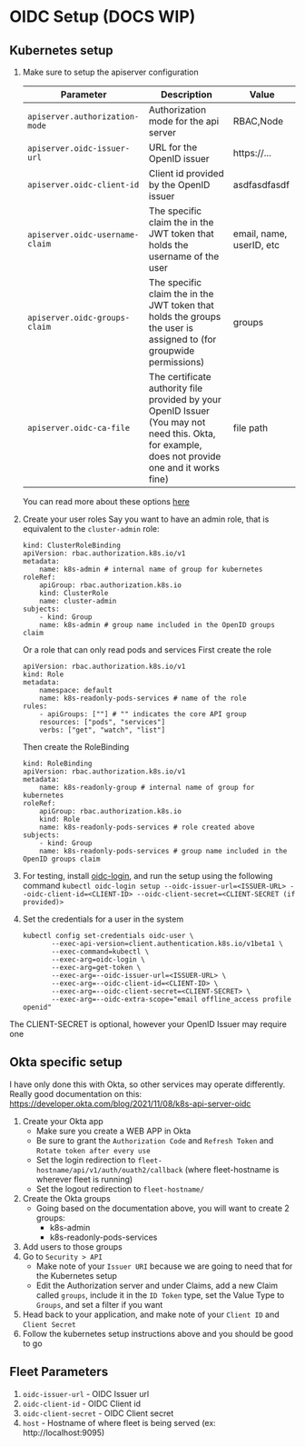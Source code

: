 
# OIDC Setup (DOCS WIP)

  

## Kubernetes setup

  

1. Make sure to setup the apiserver configuration
	
	| Parameter| Description | Value |
	| ----------- | ----------- | ---------|
	| `apiserver.authorization-mode`| Authorization mode for the api server| RBAC,Node
	| `apiserver.oidc-issuer-url`| URL for the OpenID issuer | https://...
	| `apiserver.oidc-client-id` | Client id provided by the OpenID issuer | asdfasdfasdf
	| `apiserver.oidc-username-claim` | The specific claim the in the JWT token that holds the username of the user | email, name, userID, etc |
	| `apiserver.oidc-groups-claim` | The specific claim the in the JWT token that holds the groups the user is assigned to (for groupwide permissions) | groups |
	| `apiserver.oidc-ca-file` | The certificate authority file provided by your OpenID Issuer (You may not need this. Okta, for example, does not provide one and it works fine) | file path |
	You can read more about these options [here](https://kubernetes.io/docs/reference/access-authn-authz/authentication/)

2. Create your user roles
	Say you want to have an admin role, that is equivalent to the `cluster-admin` role:
	```
	kind: ClusterRoleBinding
	apiVersion: rbac.authorization.k8s.io/v1
	metadata:
		name: k8s-admin # internal name of group for kubernetes
	roleRef:
		apiGroup: rbac.authorization.k8s.io
		kind: ClusterRole
		name: cluster-admin
	subjects:
		- kind: Group
		name: k8s-admin # group name included in the OpenID groups claim
	```
	Or a role that can only read pods and services
	First create the role
	```
	apiVersion: rbac.authorization.k8s.io/v1
	kind: Role
	metadata:
		namespace: default
		name: k8s-readonly-pods-services # name of the role
	rules:
		- apiGroups: [""] # "" indicates the core API group
		resources: ["pods", "services"]
		verbs: ["get", "watch", "list"]
	```
	Then create the RoleBinding
	```
	kind: RoleBinding
	apiVersion: rbac.authorization.k8s.io/v1
	metadata:
		name: k8s-readonly-group # internal name of group for kubernetes
	roleRef:
		apiGroup: rbac.authorization.k8s.io
		kind: Role
		name: k8s-readonly-pods-services # role created above
	subjects:
		- kind: Group
		name: k8s-readonly-pods-services # group name included in the OpenID groups claim
	```

3. For testing, install [oidc-login](https://github.com/int128/kubelogin), and run the setup using the following command
	```kubectl oidc-login setup --oidc-issuer-url=<ISSUER-URL> --oidc-client-id=<CLIENT-ID> --oidc-client-secret=<CLIENT-SECRET (if provided)>```
4. Set the credentials for a user in the system
	 ```
	 kubectl config set-credentials oidc-user \
			--exec-api-version=client.authentication.k8s.io/v1beta1 \
			--exec-command=kubectl \
			--exec-arg=oidc-login \
			--exec-arg=get-token \
			--exec-arg=--oidc-issuer-url=<ISSUER-URL> \
			--exec-arg=--oidc-client-id=<CLIENT-ID> \
			--exec-arg=--oidc-client-secret=<CLIENT-SECRET> \
			--exec-arg=--oidc-extra-scope="email offline_access profile openid"
	```
The CLIENT-SECRET is optional, however your OpenID Issuer may require one

## Okta specific setup
I have only done this with Okta, so other services may operate differently.
Really good documentation on this: https://developer.okta.com/blog/2021/11/08/k8s-api-server-oidc

1. Create your Okta app
	* Make sure you create a WEB APP in Okta
	* Be sure to grant the `Authorization Code` and `Refresh Token` and `Rotate token after every use`
	* Set the login redirection to `fleet-hostname/api/v1/auth/ouath2/callback` (where fleet-hostname is wherever fleet is running)
	* Set the logout redirection to `fleet-hostname/`
2. Create the Okta groups
	* Going based on the documentation above, you will want to create 2 groups:
		* k8s-admin
		* k8s-readonly-pods-services
3. Add users to those groups
4. Go to `Security > API` 
	* Make note of your `Issuer URI` because we are going to need that for the Kubernetes setup
	* Edit the Authorization server and under Claims, add a new Claim called `groups`,  include it in the `ID Token` type, set the Value Type to `Groups`, and set a filter if you want
5. Head back to your application, and make note of your `Client ID` and `Client Secret`
6. Follow the kubernetes setup instructions above and you should be good to go


## Fleet Parameters

1. `oidc-issuer-url` - OIDC Issuer url
2. `oidc-client-id` - OIDC Client id
3. `oidc-client-secret` - OIDC Client secret
3. `host` - Hostname of where fleet is being served (ex: http://localhost:9095)